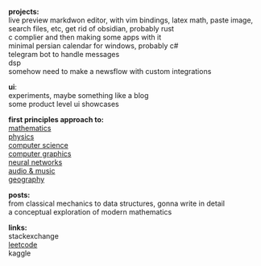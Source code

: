 **projects:**<br/>
live preview markdwon editor, with vim bindings, latex math, paste image, search files, etc, get rid of obsidian, probably rust<br/>
c complier and then making some apps with it<br/>
minimal persian calendar for windows, probably c#<br/>
telegram bot to handle messages<br/>
dsp<br/>
somehow need to make a newsflow with custom integrations<br/>


**ui**:<br/>
experiments, maybe something like a blog<br/>
some product level ui showcases<br/>

**first principles approach to:**<br/>
[mathematics](https://github.com/ma-abaspour/mathematics)<br/>
[physics](https://github.com/ma-abaspour/physics)<br/>
[computer science](https://github.com/ma-abaspour/computer-science)<br/>
[computer graphics](https://github.com/ma-abaspour/computer-graphics)<br/>
[neural networks](https://github.com/ma-abaspour/neural-networks)<br/>
[audio & music](https://github.com/ma-abaspour/music)<br/>
[geography](https://github.com/ma-abaspour/geography)<br/>

**posts:**<br/>
from classical mechanics to data structures, gonna write in detail<br/>
a conceptual exploration of modern mathematics<br/>


**links:**<br/>
stackexchange<br/>
[leetcode](https://leetcode.com/u/ma-abaspour/)<br/>
kaggle<br/>

